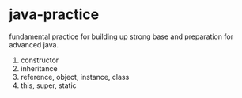 # java-practice
fundamental practice for building up strong base and preparation for advanced java.
1. constructor
2. inheritance
3. reference, object, instance, class
4. this, super, static

